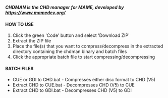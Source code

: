 _**CHDMAN is the CHD manager for MAME, developed by https://www.mamedev.org/**_

#### HOW TO USE
1. Click the green 'Code' button and select 'Download ZIP'
2. Extract the ZIP file
3. Place the file(s) that you want to compress/decompress in the extracted directory containing the chdman binary and batch files
4. Click the appropriate batch file to start compressing/decompressing

#### BATCH FILES
- CUE or GDI to CHD.bat - Compresses either disc format to CHD (V5)
- Extract CHD to CUE.bat - Decompresses CHD (V5) to CUE
- Extract CHD to GDI.bat - Decompresses CHD (V5) to GDI
